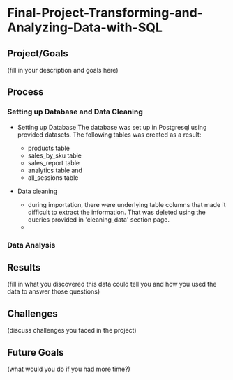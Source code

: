 # Final-Project-Transforming-and-Analyzing-Data-with-SQL

## Project/Goals
(fill in your description and goals here)

## Process
### Setting up Database and Data Cleaning
* Setting up Database
  The database was set up in Postgresql using provided datasets. The following tables was created as a result:
  - products table
  - sales_by_sku table
  - sales_report table
  - analytics table and
  - all_sessions table
 
* Data cleaning
  - during importation, there were underlying table columns that made it difficult to extract the information. That was deleted using the queries provided in 'cleaning_data' section page.
  - 
### Data Analysis 

## Results
(fill in what you discovered this data could tell you and how you used the data to answer those questions)

## Challenges 
(discuss challenges you faced in the project)

## Future Goals
(what would you do if you had more time?)

